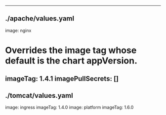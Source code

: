 -------------------------
./apache/values.yaml
-------------------------
image: nginx
# Overrides the image tag whose default is the chart appVersion.
imageTag: 1.4.1
imagePullSecrets: []
-------------------------
./tomcat/values.yaml
-------------------------
image: ingress
imageTag: 1.4.0
image: platform
imageTag: 1.6.0
